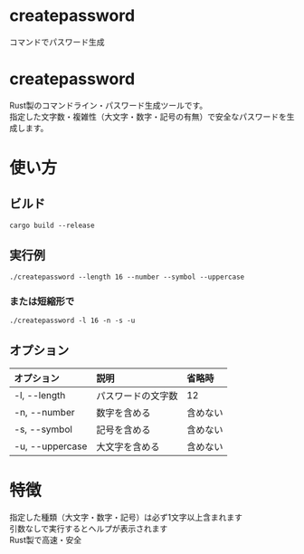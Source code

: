# createpassword
コマンドでパスワード生成

# createpassword
Rust製のコマンドライン・パスワード生成ツールです。  
指定した文字数・複雑性（大文字・数字・記号の有無）で安全なパスワードを生成します。

# 使い方
## ビルド
`cargo build --release`
## 実行例
`./createpassword --length 16 --number --symbol --uppercase`
### または短縮形で
`./createpassword -l 16 -n -s -u`
## オプション
| オプション | 説明 | 省略時 |
|:---|:---|:---|
| -l, --length | パスワードの文字数 | 12 |
| -n, --number | 数字を含める | 含めない |
| -s, --symbol | 記号を含める | 含めない |
| -u, --uppercase | 大文字を含める | 含めない |

# 特徴
指定した種類（大文字・数字・記号）は必ず1文字以上含まれます  
引数なしで実行するとヘルプが表示されます  
Rust製で高速・安全  
